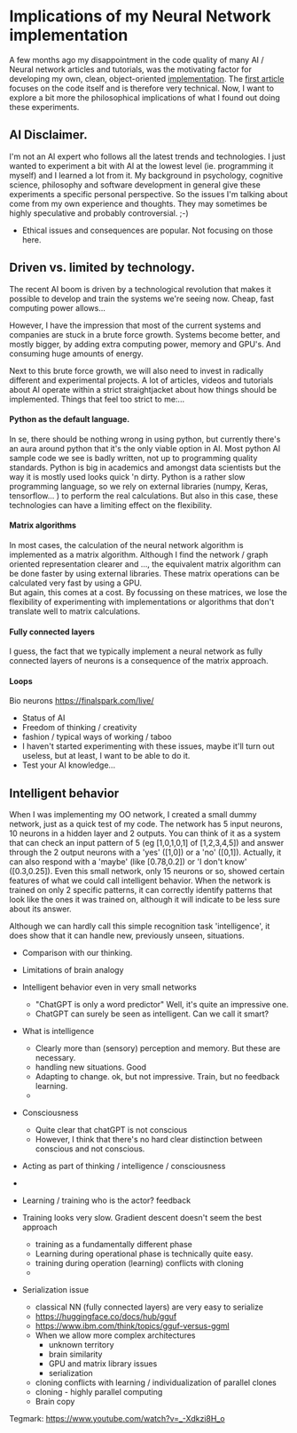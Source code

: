 # Implications of my Neural Network implementation

A few months ago my disappointment in the code quality of many AI / Neural network articles and tutorials,
was the motivating factor for developing my own, clean, object-oriented [implementation](https://github.com/darlingVandamme/OONeuralNetwork).
The [first article](https://medium.com/@geertvandamme/building-an-object-oriented-neural-network-ee3f4af085b6) focuses on the code itself and is therefore very technical.
Now, I want to explore a bit more the philosophical implications of what I found out doing these experiments.

## AI Disclaimer.
I'm not an AI expert who follows all the latest trends and technologies. 
I just wanted to experiment a bit with AI at the lowest level (ie. programming it myself) and I learned a lot from it.
My background in psychology, cognitive science, philosophy and 
software development in general give these experiments a specific personal perspective. 
So the issues I'm talking about come from my own experience and thoughts. 
They may sometimes be highly speculative and probably controversial. ;-)

* Ethical issues and consequences are popular. Not focusing on those here.

## Driven vs. limited by technology.
The recent AI boom is driven by a technological revolution that makes it possible to develop and train the systems we're seeing now.
Cheap, fast computing power allows...

However, I have the impression that most of the current systems and companies are stuck in a brute force growth.
Systems become better, and mostly bigger, by adding extra computing power, memory and GPU's.
And consuming huge amounts of energy.

Next to this brute force growth, we will also need to invest in radically different and experimental projects.
A lot of articles, videos and tutorials about AI operate within a strict straightjacket about how things should be implemented.
Things that feel too strict to me:...
  #### Python as the default language. 
In se, there should be nothing wrong in using python, but currently there's an aura around python that it's the only viable option in AI.
Most python AI sample code we see is badly written, not up to programming quality standards. 
Python is big in academics and amongst data scientists but the way it is mostly used looks quick 'n dirty.
Python is a rather slow programming language, so we rely on external libraries (numpy, Keras, tensorflow... ) to perform the real calculations.
But also in this case, these technologies can have a limiting effect on the flexibility.
  #### Matrix algorithms
In most cases, the calculation of the neural network algorithm is implemented as a matrix algorithm.
Although I find the network / graph oriented representation clearer and ..., the equivalent matrix algorithm can be done faster by using external libraries. 
These matrix operations can be calculated very fast by using a GPU.  
But again, this comes at a cost. By focussing on these matrices, we lose the flexibility of experimenting with implementations or algorithms that don't translate well to matrix calculations. 

  #### Fully connected layers
I guess, the fact that we typically implement a neural network as fully connected layers of neurons is a consequence of the matrix approach.


  #### Loops


Bio neurons https://finalspark.com/live/

* Status of AI
* Freedom of thinking / creativity
* fashion / typical ways of working / taboo 
* I haven't started experimenting with these issues, maybe it'll turn out useless, but at least, I want to be able to do it.
* Test your AI knowledge...


## Intelligent behavior
When I was implementing my OO network, I created a small dummy network, just as a quick test of my code.
The network has 5 input neurons, 10 neurons in a hidden layer and 2 outputs. 
You can think of it as a system that can check an input pattern of 5 (eg [1,0,1,0,1] of [1,2,3,4,5]) and answer through the 2 output neurons with a 'yes' ([1,0]) or a 'no' ([0,1]).
Actually, it can also respond with a 'maybe' (like [0.78,0.2]) or 'I don't know' ([0.3,0.25]).
Even this small network, only 15 neurons or so, showed certain features of what we could call intelligent behavior.
When the network is trained on only 2 specific patterns, it can correctly identify patterns that look like the ones it was trained on, although it will indicate to be less sure about its answer.

Although we can hardly call this simple recognition task 'intelligence', it does show that it can handle new, previously unseen, situations.

 
* Comparison with our thinking.
* Limitations of brain analogy
* Intelligent behavior even in very small networks
    * "ChatGPT is only a word predictor" Well, it's quite an impressive one. 
    * ChatGPT can surely be seen as intelligent. Can we call it smart?
* What is intelligence
  * Clearly more than (sensory) perception and memory. But these are necessary.   
  * handling new situations. Good 
  * Adapting to change. ok, but not impressive. Train, but no feedback learning.
  * 
* Consciousness 
  * Quite clear that chatGPT is not conscious 
  * However, I think that there's no hard clear distinction between conscious and not conscious.
* Acting as part of thinking / intelligence / consciousness

*    
* Learning / training who is the actor? feedback
* Training looks very slow. Gradient descent doesn't seem the best approach
  * training as a fundamentally different phase
  * Learning during operational phase is technically quite easy.
  * training during operation (learning) conflicts with cloning
  * 
* Serialization issue
  * classical NN (fully connected layers) are very easy to serialize
  * https://huggingface.co/docs/hub/gguf
  * https://www.ibm.com/think/topics/gguf-versus-ggml
  * When we allow more complex architectures
    * unknown territory
    * brain similarity
    * GPU and matrix library issues
    * serialization
  * cloning conflicts with learning / individualization of parallel clones
  * cloning - highly parallel computing
  * Brain copy



Tegmark:
https://www.youtube.com/watch?v=_-Xdkzi8H_o

